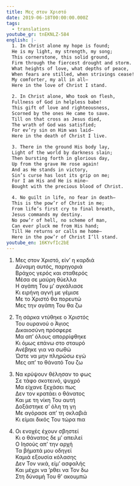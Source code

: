 ```yaml
---
title: Μες στον Χριστό
date: 2019-06-18T00:00:00.000Z
tags:
  - translations
youtube_gr: tnEKNLZ-584
english: |-
  1. In Christ alone my hope is found;  
  He is my light, my strength, my song;  
  This cornerstone, this solid ground,  
  Firm through the fiercest drought and storm.  
  What heights of love, what depths of peace,  
  When fears are stilled, when strivings cease!  
  My comforter, my all in all—  
  Here in the love of Christ I stand.

  2. In Christ alone, Who took on flesh,  
  Fullness of God in helpless babe!  
  This gift of love and righteousness,  
  Scorned by the ones He came to save.  
  Till on that cross as Jesus died,  
  The wrath of God was satisfied;  
  For ev’ry sin on Him was laid—  
  Here in the death of Christ I live.

  3. There in the ground His body lay,  
  Light of the world by darkness slain;  
  Then bursting forth in glorious day,  
  Up from the grave He rose again!  
  And as He stands in victory,  
  Sin’s curse has lost its grip on me;  
  For I am His and He is mine—  
  Bought with the precious blood of Christ.

  4. No guilt in life, no fear in death—  
  This is the pow’r of Christ in me;  
  From life’s first cry to final breath,  
  Jesus commands my destiny.  
  No pow’r of hell, no scheme of man,  
  Can ever pluck me from His hand;  
  Till He returns or calls me home—  
  Here in the pow’r of Christ I’ll stand.
youtube_en: 16KYvfIc2bE
---
```

1. Μες στον Χριστό, είν’ η καρδιά  
Δύναμη αυτός, παρηγοριά  
Βράχος γερός και σταθερός  
Μέσα σε μαύρη θύελλα  
Η αγάπη Του μ’ αγκάλιασε  
Κι ειρήνη αγνή με γέμισε  
Με το Χριστό θα πορευτώ  
Μες την αγάπη Του θα ζω

2. Τη σάρκα ντύθηκε ο Χριστός  
Του ουρανού ο Άγιος  
Δικαιοσύνη πρόσφερε  
Μα απ’ όλους απορρίφθηκε  
Κι όμως επάνω στο σταυρό  
Ανέβηκε για να σωθώ  
Ώστε να μην πληρώσω εγώ  
Μες απ’ το θάνατό Του ζω

3. Να κρύψουν θέλησαν το φως  
Σε τάφο σκοτεινό, ψυχρό  
Μα είχανε ξεχάσει πως  
Δεν τον κρατάει ο θάνατος  
Και με τη νίκη Του αυτή  
Δοξάστηκε σ’ όλη τη γη  
Με αγόρασε απ’ τη σκλαβιά  
Κι είμαι δικός Του τώρα πια

4. Οι ενοχές έχουν σβηστεί  
Κι ο θάνατος δε μ’ απειλεί  
Ο Ιησούς απ’ την αρχή  
Τα βήματά μου οδηγεί  
Καμιά εξουσία κόλασης  
Δεν Τον νικά, είμ’ ασφαλής  
Και μέχρι να ’ρθει να Τον δω  
Στη δύναμή Του θ’ ακουμπώ